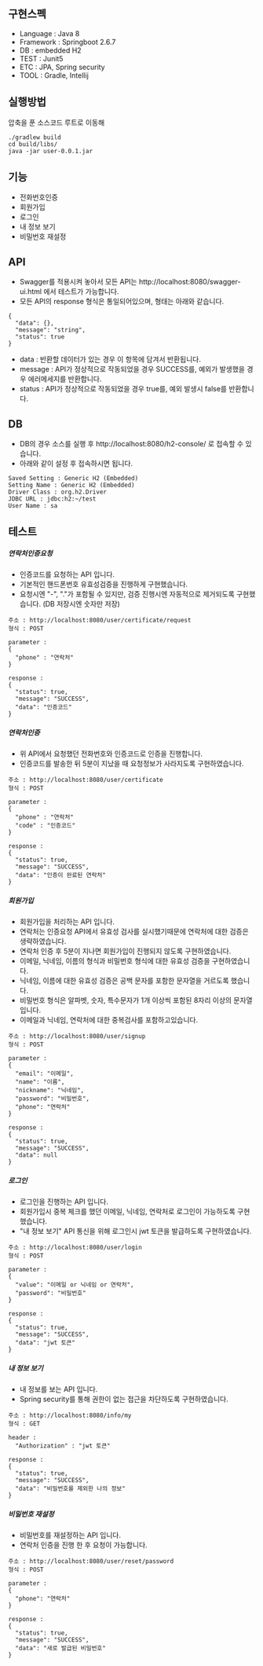 ## 구현스펙
- Language : Java 8
- Framework : Springboot 2.6.7
- DB : embedded H2
- TEST : Junit5
- ETC : JPA, Spring security
- TOOL : Gradle, Intellij

## 실행방법
압축을 푼 소스코드 루트로 이동해 
```
./gradlew build
cd build/libs/
java -jar user-0.0.1.jar
```

## 기능
- 전화번호인증
- 회원가입
- 로그인
- 내 정보 보기
- 비밀번호 재설정

## API
- Swagger를 적용시켜 놓아서 모든 API는 http://localhost:8080/swagger-ui.html 에서 테스트가 가능합니다.
- 모든 API의 response 형식은 통일되어있으며, 형태는 아래와 같습니다.
```
{
  "data": {},
  "message": "string",
  "status": true
}
```
- data : 반환할 데이터가 있는 경우 이 항목에 담겨서 반환됩니다.
- message : API가 정상적으로 작동되었을 경우 SUCCESS를, 예외가 발생했을 경우 에러메세지를 반환합니다.
- status : API가 정상적으로 작동되었을 경우 true를, 예외 발생시 false를 반환합니다.

## DB
- DB의 경우 소스를 실행 후 http://localhost:8080/h2-console/ 로 접속할 수 있습니다.
- 아래와 같이 설정 후 접속하시면 됩니다.
```
Saved Setting : Generic H2 (Embedded)
Setting Name : Generic H2 (Embedded)
Driver Class : org.h2.Driver
JDBC URL : jdbc:h2:~/test
User Name : sa
```

## 테스트

##### 연락처인증요청
- 인증코드를 요청하는 API 입니다.
- 기본적인 핸드폰번호 유효성검증을 진행하게 구현했습니다.
- 요청시엔 "-", "."가 포함될 수 있지만, 검증 진행시엔 자동적으로 제거되도록 구현했습니다. (DB 저장시엔 숫자만 저장)
```
주소 : http://localhost:8080/user/certificate/request
형식 : POST

parameter : 
{
  "phone" : "연락처"
}

response : 
{
  "status": true,
  "message": "SUCCESS",
  "data": "인증코드"
}
```

##### 연락처인증
- 위 API에서 요청했던 전화번호와 인증코드로 인증을 진행합니다.
- 인증코드를 발송한 뒤 5분이 지났을 때 요청정보가 사라지도록 구현하였습니다.
```
주소 : http://localhost:8080/user/certificate
형식 : POST

parameter : 
{
  "phone" : "연락처"
  "code" : "인증코드"
}

response : 
{
  "status": true,
  "message": "SUCCESS",
  "data": "인증이 완료된 연락처"
}
```

##### 회원가입
- 회원가입을 처리하는 API 입니다.
- 연락처는 인증요청 API에서 유효성 검사를 실시했기때문에 연락처에 대한 검증은 생략하였습니다.
- 연락처 인증 후 5분이 지나면 회원가입이 진행되지 않도록 구현하였습니다.
- 이메일, 닉네임, 이름의 형식과 비밀번호 형식에 대한 유효성 검증을 구현하였습니다.
- 닉네임, 이름에 대한 유효성 검증은 공백 문자를 포함한 문자열을 거르도록 했습니다. 
- 비밀번호 형식은 알파벳, 숫자, 특수문자가 1개 이상씩 포함된 8자리 이상의 문자열입니다.
- 이메일과 닉네임, 연락처에 대한 중복검사를 포함하고있습니다.
```
주소 : http://localhost:8080/user/signup
형식 : POST

parameter : 
{
  "email": "이메일",
  "name": "이름",
  "nickname": "닉네임",
  "password": "비밀번호",
  "phone": "연락처"
}

response : 
{
  "status": true,
  "message": "SUCCESS",
  "data": null
}
```

##### 로그인
- 로그인을 진행하는 API 입니다.
- 회원가입시 중복 체크를 했던 이메일, 닉네임, 연락처로 로그인이 가능하도록 구현했습니다.
- "내 정보 보기" API 통신을 위해 로그인시 jwt 토큰을 발급하도록 구현하였습니다.
```
주소 : http://localhost:8080/user/login
형식 : POST

parameter : 
{
  "value": "이메일 or 닉네임 or 연락처",
  "password": "비밀번호"
}

response : 
{
  "status": true,
  "message": "SUCCESS",
  "data": "jwt 토큰"
}
```

##### 내 정보 보기
- 내 정보를 보는 API 입니다.
- Spring security를 통해 권한이 없는 접근을 차단하도록 구현하였습니다.
```
주소 : http://localhost:8080/info/my
형식 : GET

header : 
  "Authorization" : "jwt 토큰"

response : 
{
  "status": true,
  "message": "SUCCESS",
  "data": "비밀번호를 제외한 나의 정보"
}
```

##### 비밀번호 재설정
- 비밀번호를 재설정하는 API 입니다.
- 연락처 인증을 진행 한 후 요청이 가능합니다.
```
주소 : http://localhost:8080/user/reset/password
형식 : POST

parameter : 
{
  "phone": "연락처"
}

response : 
{
  "status": true,
  "message": "SUCCESS",
  "data": "새로 발급된 비밀번호"
}
```
